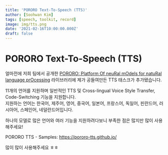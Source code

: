 ```yaml
---
title: 'PORORO Text-To-Speech (TTS)'
author: [Soohwan Kim]
tags: [speech, toolkit, record]
image: img/tts.png
date: '2021-02-16T10:00:00.000Z'
draft: false
---
```


# PORORO Text-To-Speech (TTS)  
  
얼마전에 저희 팀에서 공개한 [PORORO: Platform Of neuRal mOdels for natuRal language prOcessing](https://github.com/kakaobrain/pororo) 라이브러리에 제가 공들여만든 TTS 태스크가 추가됐습니다.  
  
11개의 언어를 지원하며 일반적인 TTS 및 Cross-lingual Voice Style Transfer, Code-Switching 기능을 지원합니다.  
지원하는 언어는 한국어, 제주어, 영어, 중국어, 일본어, 프랑스어, 독일어, 핀란드어, 러시아어, 스페인어, 네덜란드어입니다.  
  
하나의 모델로 많은 언어와 여러 기능을 지원하려다보니 부족한 점은 많지만 많이 사용해주세요!  
  
PORORO TTS - Samples: https://pororo-tts.github.io/  
  
많이 많이 사용해주세요 ㅎㅎ   
  
